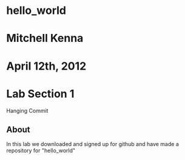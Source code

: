 # hello_world
# Mitchell Kenna
# April 12th, 2012
# Lab Section 1

Hanging Commit

## About

In this lab we downloaded and signed up for github and have made a
repository for "hello_world"
